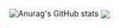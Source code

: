 

![Anurag's GitHub stats](https://github-readme-stats.vercel.app/api?username=Q-100&show_icons=true&theme=tokyonight)
<a href="https://github.com/anuraghazra/github-readme-stats"><img align="center" src="https://github-readme-stats.vercel.app/api/top-langs/?username=Q-100&layout=compact&theme=buefy&hide_border=true" /></a>



